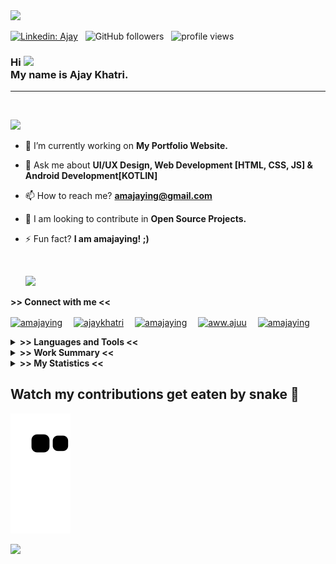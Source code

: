 <!-- banner -->
<img src="https://github.com/amajaying/amajaying/blob/main/Banner.png">

[![Linkedin: Ajay](https://img.shields.io/badge/-Ajay-red?style=flat-square&logo=Linkedin&logoColor=white&link=https://www.linkedin.com/in/amajaying/)](https://www.linkedin.com/in/amajaying/) &nbsp;
![GitHub followers](https://img.shields.io/github/followers/amajaying?label=Follow&style=social) &nbsp;
<img alt = "profile views" src="https://komarev.com/ghpvc/?username=amajaying&color=brightgreen">

<h3>Hi <img src="https://github.com/TheDudeThatCode/TheDudeThatCode/blob/master/Assets/Hi.gif" width="29px"><br>My name is Ajay Khatri.</h3>
<hr>
<br>
<p><img src="https://img.shields.io/badge/Under%20Grad-KIIT%20'25-blue"/>
</p>

<!-- My Details -->
<p>
  
- 🌱 I’m currently working on **My Portfolio Website.**

- 💬 Ask me about **UI/UX Design, Web Development [HTML, CSS, JS] & Android Development[KOTLIN]**

- 📫 How to reach me? **amajaying@gmail.com**

- 👀 I am looking to contribute in **Open Source Projects.**

- ⚡ Fun fact? **I am amajaying! ;)**
    </p><br>
  <p><img src="https://img.shields.io/badge/Chief%20Editorial%2FEditor-CodeHolic's%20Point-red" /></p>

    <!-- My Social Handles -->

<b>>> Connect with me <<</b>

<p align="left">
<a href="https://linkedin.com/in/amajaying" target="blank"><img align="center" src="https://raw.githubusercontent.com/rahuldkjain/github-profile-readme-generator/master/src/images/icons/Social/linked-in-alt.svg" alt="amajaying" height="30" width="40" /></a>&emsp;
<a href="https://www.youtube.com/c/ajaykhatri" target="blank"><img align="center" src="https://raw.githubusercontent.com/rahuldkjain/github-profile-readme-generator/master/src/images/icons/Social/youtube.svg" alt="ajaykhatri" height="30" width="40" /></a>&emsp;
<a href="https://instagram.com/amajaying" target="blank"><img align="center" src="https://raw.githubusercontent.com/rahuldkjain/github-profile-readme-generator/master/src/images/icons/Social/instagram.svg" alt="amajaying" height="30" width="40" /></a>&emsp;
<a href="https://fb.com/aww.ajuu" target="blank"><img align="center" src="https://raw.githubusercontent.com/rahuldkjain/github-profile-readme-generator/master/src/images/icons/Social/facebook.svg" alt="aww.ajuu" height="30" width="40" /></a>&emsp;
<a href="https://twitter.com/amajaying" target="blank"><img align="center" src="https://raw.githubusercontent.com/rahuldkjain/github-profile-readme-generator/master/src/images/icons/Social/twitter.svg" alt="amajaying" height="30" width="40" /></a>&emsp;

</p>
<details>
<!-- Languages and Tools I use  -->
<summary><b>>> Languages and Tools <<</b></summary>
<p align="left"> <a href="https://getbootstrap.com" target="_blank" rel="noreferrer"> <img src="https://raw.githubusercontent.com/devicons/devicon/master/icons/bootstrap/bootstrap-plain-wordmark.svg" alt="bootstrap" width="40" height="40"/> </a>&emsp;
<a href="https://www.w3schools.com/cpp/" target="_blank" rel="noreferrer"> <img src="https://raw.githubusercontent.com/devicons/devicon/master/icons/cplusplus/cplusplus-original.svg" alt="cplusplus" width="40" height="40"/> </a> 
&emsp;<a href="https://www.w3schools.com/css/" target="_blank" rel="noreferrer"> <img src="https://raw.githubusercontent.com/devicons/devicon/master/icons/css3/css3-original-wordmark.svg" alt="css3" width="40" height="40"/> </a>&emsp; <a href="https://www.figma.com/" target="_blank" rel="noreferrer"> <img src="https://www.vectorlogo.zone/logos/figma/figma-icon.svg" alt="figma" width="40" height="40"/> </a> &emsp;<a href="https://git-scm.com/" target="_blank" rel="noreferrer"> <img src="https://www.vectorlogo.zone/logos/git-scm/git-scm-icon.svg" alt="git" width="40" height="40"/> </a><br><br> <a href="https://www.w3.org/html/" target="_blank" rel="noreferrer"> <img src="https://raw.githubusercontent.com/devicons/devicon/master/icons/html5/html5-original-wordmark.svg" alt="html5" width="40" height="40"/> </a>&emsp; <a href="https://www.adobe.com/in/products/illustrator.html" target="_blank" rel="noreferrer"> <img src="https://www.vectorlogo.zone/logos/adobe_illustrator/adobe_illustrator-icon.svg" alt="illustrator" width="40" height="40"/> </a>&emsp; <a href="https://developer.mozilla.org/en-US/docs/Web/JavaScript" target="_blank" rel="noreferrer"> <img src="https://raw.githubusercontent.com/devicons/devicon/master/icons/javascript/javascript-original.svg" alt="javascript" width="40" height="40"/> </a> &emsp;<a href="https://kotlinlang.org" target="_blank" rel="noreferrer"> <img src="https://www.vectorlogo.zone/logos/kotlinlang/kotlinlang-icon.svg" alt="kotlin" width="40" height="40"/> </a> &emsp;<a href="https://www.photoshop.com/en" target="_blank" rel="noreferrer"> <img src="https://raw.githubusercontent.com/devicons/devicon/master/icons/photoshop/photoshop-line.svg" alt="photoshop" width="40" height="40"/> </a><br><br> <a href="https://www.python.org" target="_blank" rel="noreferrer"> <img src="https://raw.githubusercontent.com/devicons/devicon/master/icons/python/python-original.svg" alt="python" width="40" height="40"/> </a>&emsp; <a href="https://www.adobe.com/products/xd.html" target="_blank" rel="noreferrer"> <img src="https://cdn.worldvectorlogo.com/logos/adobe-xd.svg" alt="xd" width="40" height="40"/> </a> &emsp; <a href="https://www.adobe.com/products/xd.html" target="_blank" rel="noreferrer"> <img src="https://upload.wikimedia.org/wikipedia/commons/thumb/4/40/Adobe_Premiere_Pro_CC_icon.svg/512px-Adobe_Premiere_Pro_CC_icon.svg.png" alt="xd" width="40" height="40"/> </a> &emsp;<a href="https://developer.android.com" target="_blank" rel="noreferrer"> <img src="https://raw.githubusercontent.com/devicons/devicon/master/icons/android/android-original-wordmark.svg" alt="android" width="40" height="40"/> </a> &emsp;<a href="https://firebase.google.com/" target="_blank" rel="noreferrer"> <img src="https://www.vectorlogo.zone/logos/firebase/firebase-icon.svg" alt="firebase" width="40" height="40"/> </a></p>
<br>
</details>

<!-- Work Summary -->
<details>
<summary><b>>> Work Summary <<</b></summary>
 <p><img align="center" src="https://wakatime.com/share/@b57f1ed0-1822-486c-9521-3335d1880561/4a327ede-82cb-425a-b805-25682906e99a.svg" height= "400px" ></p>
 <img src="https://github-readme-stats.vercel.app/api/top-langs/?username=amajaying&layout=compact&count_private=true&theme=dark">
</details>

<!-- My Stats -->
<details>
<summary><b>>> My Statistics <<</b></summary>
<p>&nbsp;<img align="center" src="https://activity-graph.herokuapp.com/graph?username=amajaying&theme=react-dark&bg_color=20232a&hide_border=true" alt="amajaying" /></p>
<br>
<p>&nbsp;<img align="center" src="https://github-readme-stats.vercel.app/api?username=amajaying&show_icons=true&locale=en&theme=dark" alt="amajaying" /></p>
<br>
<p><img width="500px" src="https://github-readme-streak-stats.herokuapp.com/?user=amajaying&theme=dark" alt="amajaying" style="max-width: 100%;"/>
</p>
<img alt="Trophy" align="center" height="130px" src="https://github-profile-trophy.vercel.app/?username=amajaying&theme=dracula"/>
</details>

## Watch my contributions get eaten by snake 🐍

<!-- Contribution Snake -->

![snake gif](https://github.com/amajaying/amajaying/blob/output/github-contribution-grid-snake.svg)

<!-- Footer -->

<img src="https://github.com/amajaying/amajaying/blob/main/Footer.jpg">
